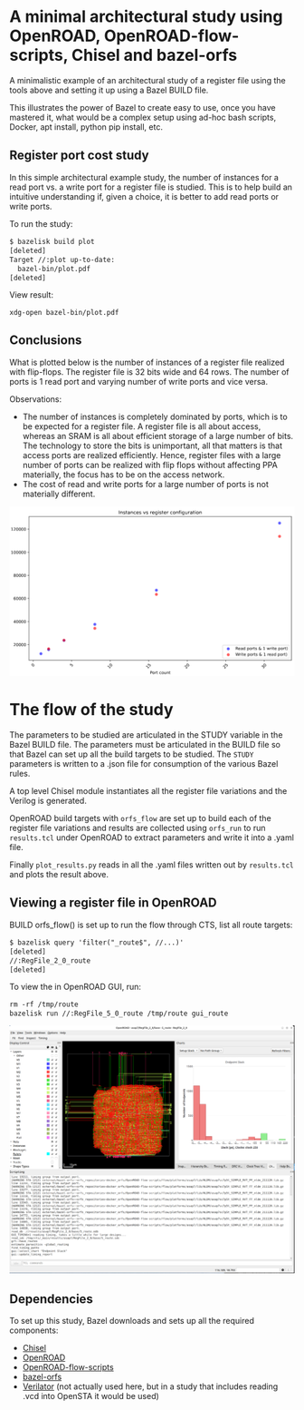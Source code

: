 # A minimal architectural study using OpenROAD, OpenROAD-flow-scripts, Chisel and bazel-orfs

A minimalistic example of an architectural study of a register file using the tools above and setting it up using a Bazel BUILD file.

This illustrates the power of Bazel to create easy to use, once you have mastered it, what would be a complex setup using ad-hoc bash scripts, Docker, apt install, python pip install, etc.

## Register port cost study

In this simple architectural example study, the number of instances for a read port vs. a write port for a register file is studied. This is to help build an intuitive understanding if, given a choice, it is better to add read ports or write ports.

To run the study:

    $ bazelisk build plot
    [deleted]
    Target //:plot up-to-date:
      bazel-bin/plot.pdf
    [deleted]

View result:

    xdg-open bazel-bin/plot.pdf

## Conclusions

What is plotted below is the number of instances of a register file realized with flip-flops. The register file is 32 bits wide and 64 rows. The number of ports is 1 read port and varying number of write ports and vice versa.

Observations:

- The number of instances is completely dominated by ports, which is to be expected for a register file. A register file is all about access, whereas an SRAM is all about efficient storage of a large number of bits. The technology to store the bits is unimportant, all that matters is that access ports are realized efficiently. Hence, register files with a large number of ports can be realized with flip flops without affecting PPA materially, the focus has to be on the access network.
- The cost of read and write ports for a large number of ports is not materially different.

![Register port cost plot](plot.png)

# The flow of the study

The parameters to be studied are articulated in the STUDY variable in the Bazel BUILD file. The parameters must be articulated in the BUILD file so that Bazel can set up all the build targets to be studied. The `STUDY` parameters is written to a .json file for consumption of the various Bazel rules.

A top level Chisel module instantiates all the register file variations and the Verilog is generated.

OpenROAD build targets with `orfs_flow` are set up to build each of the register file variations and results are collected using `orfs_run` to run `results.tcl` under OpenROAD to extract parameters and write it into a .yaml file.

Finally `plot_results.py` reads in all the .yaml files written out by `results.tcl` and plots the result above.

## Viewing a register file in OpenROAD

BUILD orfs_flow() is set up to run the flow through CTS, list all route targets:

    $ bazelisk query 'filter("_route$", //...)'
    [deleted]
    //:RegFile_2_0_route
    [deleted]

To view the in OpenROAD GUI, run:

    rm -rf /tmp/route
    bazelisk run //:RegFile_5_0_route /tmp/route gui_route

![OpenROAD GUI](openroad-gui.png)

## Dependencies

To set up this study, Bazel downloads and sets up all the required components:

- [Chisel](https://www.chisel-lang.org/)
- [OpenROAD](https://github.com/The-OpenROAD-Project/OpenROAD)
- [OpenROAD-flow-scripts](https://github.com/The-OpenROAD-Project/OpenROAD-flow-scripts)
- [bazel-orfs](https://github.com/The-OpenROAD-Project/bazel-orfs)
- [Verilator](https://www.veripool.org/verilator/) (not actually used here, but in a study that includes reading .vcd into OpenSTA it would be used)
